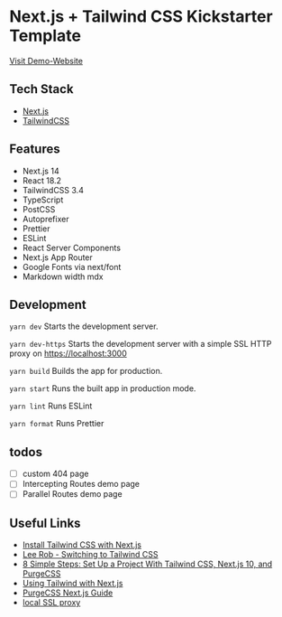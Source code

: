 # Next.js + Tailwind CSS Kickstarter Template

[Visit Demo-Website](https://nextjs-tailwindcss-kickstarter.vercel.app/)

## Tech Stack

* [Next.js](https://nextjs.org/)
* [TailwindCSS](https://tailwindcss.com/)

## Features

* Next.js 14
* React 18.2
* TailwindCSS 3.4
* TypeScript
* PostCSS
* Autoprefixer
* Prettier
* ESLint
* React Server Components
* Next.js App Router
* Google Fonts via next/font
* Markdown width mdx

## Development

`yarn dev` Starts the development server.

`yarn dev-https` Starts the development server with a simple SSL HTTP proxy on [https://localhost:3000](https://localhost:3000)

`yarn build` Builds the app for production.

`yarn start` Runs the built app in production mode.

`yarn lint` Runs ESLint

`yarn format` Runs Prettier

## todos

* [ ] custom 404 page
* [ ] Intercepting Routes demo page
* [ ] Parallel Routes demo page

## Useful Links

* [Install Tailwind CSS with Next.js](https://tailwindcss.com/docs/guides/nextjs)
* [Lee Rob - Switching to Tailwind CSS](https://leerob.io/blog/tailwind)
* [8 Simple Steps: Set Up a Project With Tailwind CSS, Next.js 10, and PurgeCSS](https://medium.com/better-programming/8-simple-steps-set-up-a-project-with-tailwind-css-next-js-10-and-purgecss-c44e1104bdf0)
* [Using Tailwind with Next.js](https://sergiodxa.com/articles/next-tailwind)
* [PurgeCSS Next.js Guide](https://purgecss.com/guides/next.html)
* [local SSL proxy](https://www.npmjs.com/package/local-ssl-proxy)
